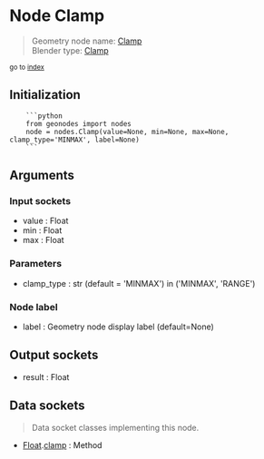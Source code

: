 
# Node Clamp

> Geometry node name: [Clamp](https://docs.blender.org/manual/en/latest/modeling/geometry_nodes/utilities/clamp.html)<br>
  Blender type: [Clamp](https://docs.blender.org/api/current/bpy.types.ShaderNodeClamp.html)
  
<sub>go to [index](/docs/index.md)</sub>

Initialization
--------------
        
        ```python
        from geonodes import nodes
        node = nodes.Clamp(value=None, min=None, max=None, clamp_type='MINMAX', label=None)
        ```



## Arguments


### Input sockets

- value : Float
- min : Float
- max : Float

### Parameters

- clamp_type : str (default = 'MINMAX') in ('MINMAX', 'RANGE')

### Node label

- label : Geometry node display label (default=None)

## Output sockets

- result : Float

## Data sockets

> Data socket classes implementing this node.
  
  
- [Float](/docs/sockets/Float.md).[clamp](/docs/sockets/Float.md#clamp) : Method
  
